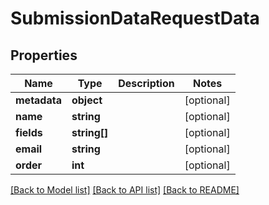 # SubmissionDataRequestData

## Properties
Name | Type | Description | Notes
------------ | ------------- | ------------- | -------------
**metadata** | **object** |  | [optional] 
**name** | **string** |  | [optional] 
**fields** | **string[]** |  | [optional] 
**email** | **string** |  | [optional] 
**order** | **int** |  | [optional] 

[[Back to Model list]](../README.md#documentation-for-models) [[Back to API list]](../README.md#documentation-for-api-endpoints) [[Back to README]](../README.md)


